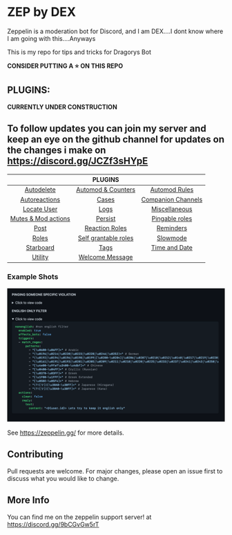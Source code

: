 # ZEP by DEX

Zeppelin is a moderation bot for Discord, and I am DEX....I dont know where I am going with this....Anyways

This is my repo for tips and tricks for Dragorys Bot

**CONSIDER PUTTING A ⭐️ ON THIS REPO**

## PLUGINS:

**CURRENTLY UNDER CONSTRUCTION**

To follow updates you can join my server and keep an eye on the github channel for updates on the changes i make on https://discord.gg/JCZf3sHYpE
---

|                                            	|                   **PLUGINS**                   	|                                             	|
|:------------------------------------------:	|:-----------------------------------------------:	|:-------------------------------------------:	|
|         [Autodelete](autodelete.md)        	|    [Automod & Counters](automod+counters.md)    	|          [Automod Rules](rules.md)          	|
|      [Autoreactions](autoreactions.md)     	|                [Cases](cases.md)                	| [Companion Channels](companion_channels.md) 	|
|          [Locate User](locate.md)          	|                 [Logs](logs.md)                 	|      [Miscellaneous](miscellaneous.md)      	|
| [Mutes & Mod actions](mutes&modactions.md) 	|              [Persist](persist.md)              	|     [Pingable roles](pingable_roles.md)     	|
|               [Post](post.md)              	|       [Reaction Roles](reaction_roles.md)       	|           [Reminders](reminder.md)          	|
|              [Roles](roles.md)             	| [Self grantable roles](self_grantable_roles.md) 	|           [Slowmode](slowmode.md)           	|
|          [Starboard](starboard.md)         	|                 [Tags](tags.md)                 	|      [Time and Date](time_and_date.md)      	|
|            [Utility](utility.md)           	|      [Welcome Message](welcome_message.md)      	|                                             	|


### Example Shots

![Example 1](assets/example1.png)



See https://zeppelin.gg/ for more details.

## Contributing
Pull requests are welcome. For major changes, please open an issue first to discuss what you would like to change.
## More Info

You can find me on the zeppelin support server!
at https://discord.gg/9bCGvGw5rT
